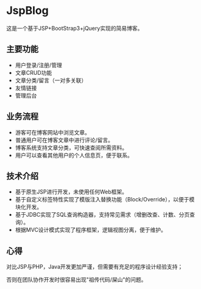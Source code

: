# JspBlog

这是一个基于JSP+BootStrap3+jQuery实现的简易博客。

## 主要功能

* 用户登录/注册/管理
* 文章CRUD功能
* 文章分类/留言（一对多关联）
* 友情链接
* 管理后台

## 业务流程

* 游客可在博客网站中浏览文章。
* 普通用户可在博客文章中进行评论/留言。
* 博客系统支持文章分类，可快速查阅所需资料。
* 用户可以查看其他用户的个人信息页，便于联系。

## 技术介绍

* 基于原生JSP进行开发，未使用任何Web框架。
* 基于自定义标签特性实现了模版注入替换功能（Block/Override），以便于模块化开发。
* 基于JDBC实现了SQL查询构造器，支持常见需求（增删改查、计数、分页查询）。
* 根据MVC设计模式实现了程序框架，逻辑视图分离，便于维护。

## 心得

对比JSP与PHP，Java开发更加严谨，但需要有充足的程序设计经验支持；

否则在团队协作开发时很容易出现"祖传代码/屎山"的问题。

